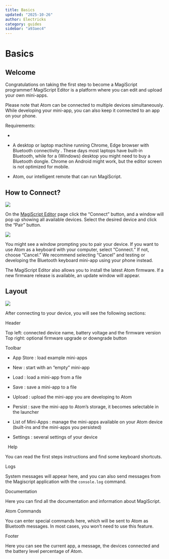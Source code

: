 ```yaml
---
title: Basics
updated: "2025-10-26"
author: Electricks
category: guides
sidebar: "a93aec4"
---
```


# Basics

## Welcome

Congratulations on taking the first step to become a MagiScript programmer! MagiScript Editor is a platform where you can edit and upload your own mini-apps.

Please note that Atom can be connected to multiple devices simultaneously. While developing your mini-app, you can also keep it connected to an app on your phone.

Requirements:

-

- A desktop or laptop machine running Chrome, Edge browser with Bluetooth connectivity . These days most laptops have built-in Bluetooth, while for a (Windows) desktop you might need to buy a Bluetooth dongle. Chrome on Android might work, but the editor screen is not optimized for mobile.

- Atom, our intelligent remote that can run MagiScript.

## How to Connect?

![](https://electricks.info/wp-content/uploads/2025/03/magiscript-editor-connect-768x550.png)

On the [MagiScript Editor](https://msedit.electricks.info/) page click the “Connect” button, and a window will pop up showing all available devices. Select the desired device and click the “Pair” button.

![](https://electricks.info/wp-content/uploads/2024/08/mac-pairing-request-768x357.png)

You might see a window prompting you to pair your device. If you want to use Atom as a keyboard with your computer, select “Connect.” If not, choose “Cancel.” We recommend selecting “Cancel” and testing or developing the Bluetooth keyboard mini-app using your phone instead.

The MagiScript Editor also allows you to install the latest Atom firmware. If a new firmware release is available, an update window will appear.

## Layout

![](https://electricks.info/wp-content/uploads/2025/03/magiscript-editor-layout.png)

After connecting to your device, you will see the following sections:

Header

Top left: connected device name, battery voltage and the firmware version Top right: optional firmware upgrade or downgrade button

Toolbar

- App Store : load example mini-apps

- New : start with an “empty” mini-app

- Load : load a mini-app from a file

- Save : save a mini-app to a file

- Upload : upload the mini-app you are developing to Atom

- Persist : save the mini-app to Atom’s storage, it becomes selectable in the launcher

- List of Mini-Apps : manage the mini-apps available on your Atom device (built-ins and the mini-apps you persisted)

- Settings : several settings of your device

 
Help

You can read the first steps instructions and find some keyboard shortcuts.

Logs

System messages will appear here, and you can also send messages from the Magiscript application with the `console.log` command.

Documentation

Here you can find all the documentation and information about MagiScript.

Atom Commands

You can enter special commands here, which will be sent to Atom as Bluetooth messages. In most cases, you won’t need to use this feature.

Footer

Here you can see the current app, a message, the devices connected and the battery level percentage of Atom.